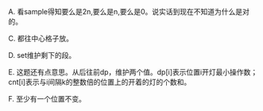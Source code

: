 A. 看sample得知要么是2n,要么是n,要么是0。说实话到现在不知道为什么是对的。

C. 都往中心格子放。

D. set维护剩下的段。

E. 这题还有点意思。从后往前dp，维护两个值。dp[i]表示位置i开灯最小操作数；cnt[i]表示与i间隔k的整数倍的位置上的开着的灯的个数和。

F. 至少有一个位置不变。
